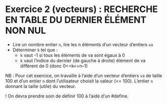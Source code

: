 # Exercice 2 (vecteurs) : RECHERCHE EN TABLE DU DERNIER ÉLÉMENT NON NUL

+ Lire un nombre entier `n`, lire les n éléments d’un vecteur d’entiers `va`
+ Déterminer `k` tel que :
  + `k` vaut -1 si tous les éléments de va sont égaux à 0 
  + `k` vaut l’indice du dernier (de gauche à droite) élément de va différent de 0 (donc 0<=k<=n–1) 

NB : Pour cet exercice, on travaille à l’aide d’un vecteur d’entiers `va` de taille 100 et d’un
entier `n` dont l’utilisateur choisit la valeur (<= 100). L’entier `n` donnant la taille (utile) du vecteur.

! On devra prendre soin de définir 100 à l’aide d’un #define.
